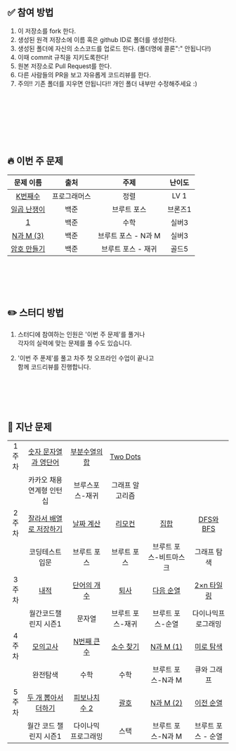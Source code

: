 ## ✅ 참여 방법

1. 이 저장소를 fork 한다. 
2. 생성된 원격 저장소에 이름 혹은 github ID로 폴더를 생성한다. 
3. 생성된 폴더에 자신의 소스코드를 업로드 한다. (폴더명에 콜론":" 안됩니다!) 
4. 이때 commit 규칙을 지키도록한다! 
5. 원본 저장소로 Pull Request를 한다. 
6. 다른 사람들의 PR을 보고 자유롭게 코드리뷰를 한다. 
7. 주의!! 기존 폴더를 지우면 안됩니다!! 개인 폴더 내부만 수정해주세요 :) 

<br/>
<br/> 

#
<br/>
<br/>

 ##  🔥 이번 주 문제
|문제 이름|출처|주제|난이도|
|:-------:|:--------:|:-------:|:-------:|
|[K번째수](https://school.programmers.co.kr/learn/courses/30/lessons/42748)|프로그래머스|정렬|LV 1|
|[일곱 난쟁이](https://www.acmicpc.net/problem/2309)|백준|브루트 포스|브론즈1|
|[1](https://www.acmicpc.net/problem/4375)|백준|수학|실버3|
|[N과 M (3)](https://www.acmicpc.net/problem/15651)|백준|브루트 포스 - N과 M|실버3|
|[암호 만들기](https://www.acmicpc.net/problem/1759)|백준|브루트 포스 - 재귀|골드5|


<br/>
<br/> 
<br/>
<br/>

 ## ✏️ 스터디 방법

1. 스터디에 참여하는 인원은 '이번 주 문제'를 풀거나<br/>
각자의 실력에 맞는 문제를 풀 수도 있습니다.

2. '이번 주 푼제'를 풀고 차주 첫 오프라인 수업이 끝나고<br/> 
함께 코드리뷰를 진행합니다.

<br/>
<br/>
<br/>
<br/> 

## 📔 지난 문제

|||||||
|:-------:|:--------:|:-------:|:-------:|:-------:|:-------:|
|1</br>주차|[숫자 문자열과 영단어](https://school.programmers.co.kr/learn/courses/30/lessons/81301?language=java)|[부분수열의 합](https://www.acmicpc.net/problem/1182)|[Two Dots](https://www.acmicpc.net/problem/16929)|||
||카카오 채용연계형 인턴십|브루스포스-재귀|그래프 알고리즘|||
|2</br>주차|[잘라서 배열로 저장하기](https://school.programmers.co.kr/learn/courses/30/lessons/120913) | [날짜 계산](https://www.acmicpc.net/problem/1476)| [리모컨](https://www.acmicpc.net/problem/1107)|[집합](https://www.acmicpc.net/problem/11723)|[DFS와 BFS](https://www.acmicpc.net/problem/1260) |
||코딩테스트 입문|브루트 포스|브루트 포스|브루트 포스-비트마스크|그래프 탐색|
|3</br>주차|[내적](https://school.programmers.co.kr/learn/courses/30/lessons/70128)|[단어의 개수](https://www.acmicpc.net/problem/1152)|[퇴사](https://www.acmicpc.net/problem/14501)|[다음 순열](https://www.acmicpc.net/problem/10972)|[2×n 타일링](https://www.acmicpc.net/problem/11726)|
||월간코드챌린지 시즌1|문자열|브루트 포스-재귀|브루트 포스-순열|다이나믹프로그래밍|
|4</br>주차|[모의고사](https://school.programmers.co.kr/learn/courses/30/lessons/42840)|[N번째 큰 수](https://www.acmicpc.net/problem/2693)|[소수 찾기](https://www.acmicpc.net/problem/1978)|[N과 M (1)](https://www.acmicpc.net/problem/15649)|[미로 탐색](https://www.acmicpc.net/problem/2178)|
||완전탐색|수학|수학|브루트 포스-N과 M|큐와 그래프|
|5</br>주차|[두 개 뽑아서 더하기](https://school.programmers.co.kr/learn/courses/30/lessons/68644)|[피보나치 수 2](https://www.acmicpc.net/problem/2693https://www.acmicpc.net/problem/2748)|[괄호](https://www.acmicpc.net/problem/9012)|[N과 M (2)](https://www.acmicpc.net/problem/15650)|[이전 순열](https://www.acmicpc.net/problem/10973)|
||월간 코드 챌린지 시즌1|다이나믹 프로그래밍|스택|브루트 포스-N과 M|브루트 포스 - 순열|


